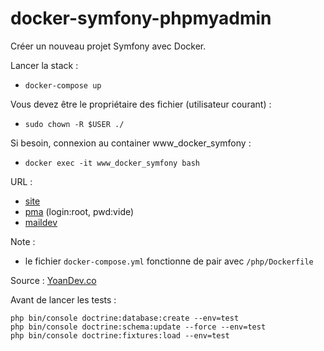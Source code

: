 # docker-symfony-phpmyadmin

Créer un nouveau projet Symfony avec Docker.

Lancer la stack :

- `docker-compose up`

Vous devez être le propriétaire des fichier (utilisateur courant) :

- `sudo chown -R $USER ./`

Si besoin, connexion au container www_docker_symfony :

- `docker exec -it www_docker_symfony bash`

URL :

- [site](http://127.0.0.1:8741)
- [pma](http://127.0.0.1:8080) (login:root, pwd:vide)
- [maildev](http://127.0.0.1:8081)

Note :

- le fichier `docker-compose.yml` fonctionne de pair avec `/php/Dockerfile`

Source :
[YoanDev.co](https://yoandev.co/un-environnement-de-developpement-symfony-5-avec-docker-et-docker-compose)

Avant de lancer les tests :

```
php bin/console doctrine:database:create --env=test
php bin/console doctrine:schema:update --force --env=test
php bin/console doctrine:fixtures:load --env=test

```
